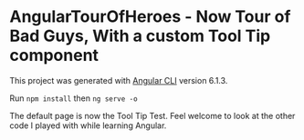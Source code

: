 # AngularTourOfHeroes - Now Tour of Bad Guys, With a custom Tool Tip component

This project was generated with [Angular CLI](https://github.com/angular/angular-cli) version 6.1.3.

Run `npm install` then `ng serve -o`

The default page is now the Tool Tip Test. Feel welcome to look at the other code I played with while learning Angular.

